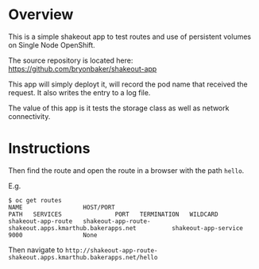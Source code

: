 # Overview

This is a simple shakeout app to test routes and use of persistent volumes on Single Node OpenShift.

The source repository is located here: https://github.com/bryonbaker/shakeout-app

This app will simply deployt it, will record the pod name that received the request. It also writes the entry to a log file.

The value of this app is it tests the storage class as well as network connectivity.

# Instructions

Then find the route and open  the route in a browser with the path `hello`.

E.g. 
```
$ oc get routes
NAME                 HOST/PORT                                                 PATH   SERVICES               PORT   TERMINATION   WILDCARD
shakeout-app-route   shakeout-app-route-shakeout.apps.kmarthub.bakerapps.net          shakeout-app-service   9000                 None
```

Then navigate to `http://shakeout-app-route-shakeout.apps.kmarthub.bakerapps.net/hello`

